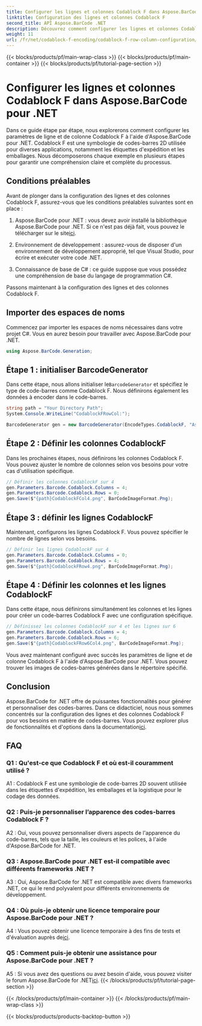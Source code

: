 ```yaml
---
title: Configurer les lignes et colonnes Codablock F dans Aspose.BarCode pour .NET
linktitle: Configuration des lignes et colonnes Codablock F
second_title: API Aspose.BarCode .NET
description: Découvrez comment configurer les lignes et colonnes Codablock F dans Aspose.BarCode pour .NET. Créez des codes-barres 2D personnalisés pour diverses applications.
weight: 11
url: /fr/net/codablock-f-encoding/codablock-f-row-column-configuration/
---
```


{{< blocks/products/pf/main-wrap-class >}}
{{< blocks/products/pf/main-container >}}
{{< blocks/products/pf/tutorial-page-section >}}

# Configurer les lignes et colonnes Codablock F dans Aspose.BarCode pour .NET

Dans ce guide étape par étape, nous explorerons comment configurer les paramètres de ligne et de colonne Codablock F à l'aide d'Aspose.BarCode pour .NET. Codablock F est une symbologie de codes-barres 2D utilisée pour diverses applications, notamment les étiquettes d'expédition et les emballages. Nous décomposerons chaque exemple en plusieurs étapes pour garantir une compréhension claire et complète du processus.

## Conditions préalables

Avant de plonger dans la configuration des lignes et des colonnes Codablock F, assurez-vous que les conditions préalables suivantes sont en place :

1.  Aspose.BarCode pour .NET : vous devez avoir installé la bibliothèque Aspose.BarCode pour .NET. Si ce n'est pas déjà fait, vous pouvez le télécharger sur le site[ici](https://releases.aspose.com/barcode/net/).

2. Environnement de développement : assurez-vous de disposer d'un environnement de développement approprié, tel que Visual Studio, pour écrire et exécuter votre code .NET.

3. Connaissance de base de C# : ce guide suppose que vous possédez une compréhension de base du langage de programmation C#.

Passons maintenant à la configuration des lignes et des colonnes Codablock F.

## Importer des espaces de noms

Commencez par importer les espaces de noms nécessaires dans votre projet C#. Vous en aurez besoin pour travailler avec Aspose.BarCode pour .NET.

```csharp
using Aspose.BarCode.Generation;
```

## Étape 1 : initialiser BarcodeGenerator

 Dans cette étape, nous allons initialiser le`BarcodeGenerator` et spécifiez le type de code-barres comme Codablock F. Nous définirons également les données à encoder dans le code-barres.

```csharp
string path = "Your Directory Path";
System.Console.WriteLine("CodablockFRowCol:");

BarcodeGenerator gen = new BarcodeGenerator(EncodeTypes.CodablockF, "Aspose.Barcode");
```

## Étape 2 : Définir les colonnes CodablockF

Dans les prochaines étapes, nous définirons les colonnes Codablock F. Vous pouvez ajuster le nombre de colonnes selon vos besoins pour votre cas d'utilisation spécifique.

```csharp
// Définir les colonnes CodablockF sur 4
gen.Parameters.Barcode.Codablock.Columns = 4;
gen.Parameters.Barcode.Codablock.Rows = 0;
gen.Save($"{path}CodablockFCol4.png", BarCodeImageFormat.Png);
```

## Étape 3 : définir les lignes CodablockF

Maintenant, configurons les lignes Codablock F. Vous pouvez spécifier le nombre de lignes selon vos besoins.

```csharp
// Définir les lignes CodablockF sur 4
gen.Parameters.Barcode.Codablock.Columns = 0;
gen.Parameters.Barcode.Codablock.Rows = 4;
gen.Save($"{path}CodablockFRow4.png", BarCodeImageFormat.Png);
```

## Étape 4 : Définir les colonnes et les lignes CodablockF

Dans cette étape, nous définirons simultanément les colonnes et les lignes pour créer un code-barres Codablock F avec une configuration spécifique.

```csharp
// Définissez les colonnes CodablockF sur 4 et les lignes sur 6
gen.Parameters.Barcode.Codablock.Columns = 4;
gen.Parameters.Barcode.Codablock.Rows = 6;
gen.Save($"{path}CodablockFRow6Col4.png", BarCodeImageFormat.Png);
```

Vous avez maintenant configuré avec succès les paramètres de ligne et de colonne Codablock F à l'aide d'Aspose.BarCode pour .NET. Vous pouvez trouver les images de codes-barres générées dans le répertoire spécifié.

## Conclusion

 Aspose.BarCode for .NET offre de puissantes fonctionnalités pour générer et personnaliser des codes-barres. Dans ce didacticiel, nous nous sommes concentrés sur la configuration des lignes et des colonnes Codablock F pour vos besoins en matière de codes-barres. Vous pouvez explorer plus de fonctionnalités et d'options dans la documentation[ici](https://reference.aspose.com/barcode/net/).

## FAQ

### Q1 : Qu'est-ce que Codablock F et où est-il couramment utilisé ?

A1 : Codablock F est une symbologie de code-barres 2D souvent utilisée dans les étiquettes d'expédition, les emballages et la logistique pour le codage des données.

### Q2 : Puis-je personnaliser l’apparence des codes-barres Codablock F ?

A2 : Oui, vous pouvez personnaliser divers aspects de l'apparence du code-barres, tels que la taille, les couleurs et les polices, à l'aide d'Aspose.BarCode for .NET.

### Q3 : Aspose.BarCode pour .NET est-il compatible avec différents frameworks .NET ?

A3 : Oui, Aspose.BarCode for .NET est compatible avec divers frameworks .NET, ce qui le rend polyvalent pour différents environnements de développement.

### Q4 : Où puis-je obtenir une licence temporaire pour Aspose.BarCode pour .NET ?

 A4 : Vous pouvez obtenir une licence temporaire à des fins de tests et d'évaluation auprès de[ici](https://purchase.aspose.com/temporary-license/).

### Q5 : Comment puis-je obtenir une assistance pour Aspose.BarCode pour .NET ?

 A5 : Si vous avez des questions ou avez besoin d'aide, vous pouvez visiter le forum Aspose.BarCode for .NET[ici](https://forum.aspose.com/c/barcode/13).
{{< /blocks/products/pf/tutorial-page-section >}}

{{< /blocks/products/pf/main-container >}}
{{< /blocks/products/pf/main-wrap-class >}}

{{< blocks/products/products-backtop-button >}}
